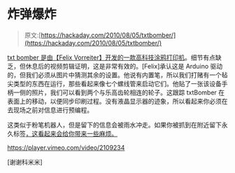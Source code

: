 # 炸弹爆炸

> 原文:[https://hackaday.com/2010/08/05/txtbomber/](https://hackaday.com/2010/08/05/txtbomber/)

[txt bomber 是由【Felix Vorreiter】开发的一款高科技涂鸦打印机](http://www.behance.net/gallery/txtBOMBER/406136)。细节有点缺乏，但休息后的视频剪辑证明，这是非常有效的。[Felix]承认这是 Arduino 驱动的，但我们必须从图片中猜测其余的设置。他说有内置笔，所以我们打赌有一个毡尖类型的东西在运行，那些看起来像七个螺线管来启动它们。他贴了一张该设备手柄一侧的照片，我们可以看到两个与乐高齿轮相连的轮子。这跟踪 txtBomber 在表面上的移动，以便同步印刷过程。没有液晶显示器的迹象，所以看起来你必须在去现场之前对信息进行预编程。

这类似于粉笔机器人，但是留下的信息会被雨水冲走。如果你被抓到在附近留下永久标签[，这看起来会给你带来一些麻烦。](http://hackaday.com/2010/03/19/graffiti-machine-sprays-for-you/)

<https://player.vimeo.com/video/2109234>

</div> <p>[谢谢科米米]</p> </body> </html>
